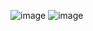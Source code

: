 ![image](https://user-images.githubusercontent.com/100387382/187692384-dacad121-c441-48f3-be8f-8efcaf8ce113.png)
![image](https://user-images.githubusercontent.com/100387382/187693360-f5328140-6f5f-45b9-b69e-3cd33b7259a2.png)

